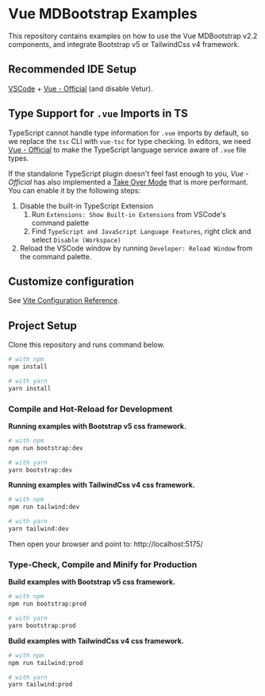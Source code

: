 # Vue MDBootstrap Examples

This repository contains examples on how to use the Vue MDBootstrap v2.2 components,
and integrate Bootstrap v5 or TailwindCss v4 framework.

## Recommended IDE Setup

[VSCode](https://code.visualstudio.com/) + [Vue - Official](https://marketplace.visualstudio.com/items?itemName=Vue.volar) (and disable Vetur).

## Type Support for `.vue` Imports in TS

TypeScript cannot handle type information for `.vue` imports by default, so we replace the `tsc` 
CLI with `vue-tsc` for type checking. In editors, we need [Vue - Official](https://marketplace.visualstudio.com/items?itemName=Vue.volar) to make the 
TypeScript language service aware of `.vue` file types.

If the standalone TypeScript plugin doesn't feel fast enough to you, _Vue - Official_ has also 
implemented a [Take Over Mode](https://github.com/johnsoncodehk/volar/discussions/471#discussioncomment-1361669) that is more performant. You can enable it by the following steps:

1. Disable the built-in TypeScript Extension
    1) Run `Extensions: Show Built-in Extensions` from VSCode's command palette
    2) Find `TypeScript and JavaScript Language Features`, right click and select `Disable (Workspace)`
2. Reload the VSCode window by running `Developer: Reload Window` from the command palette.

## Customize configuration

See [Vite Configuration Reference](https://vite.dev/config/).

## Project Setup

Clone this repository and runs command below.

```sh
# with npm
npm install

# with yarn
yarn install
```

### Compile and Hot-Reload for Development

**Running examples with Bootstrap v5 css framework.**

```sh
# with npm
npm run bootstrap:dev

# with yarn
yarn bootstrap:dev
```

**Running examples with TailwindCss v4 css framework.**

```sh
# with npm
npm run tailwind:dev

# with yarn
yarn tailwind:dev
```

Then open your browser and point to: http://localhost:5175/ 

### Type-Check, Compile and Minify for Production

**Build examples with Bootstrap v5 css framework.**

```sh
# with npm
npm run bootstrap:prod

# with yarn
yarn bootstrap:prod
```

**Build examples with TailwindCss v4 css framework.**

```sh
# with npm
npm run tailwind:prod

# with yarn
yarn tailwind:prod
```
